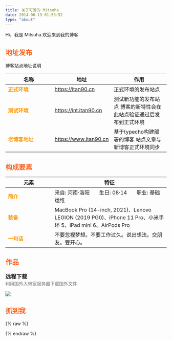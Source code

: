 ```yaml
---
title: 关于可爱的 Mitsuha
date: 2014-06-19 01:53:52
type: "about"
---
```


Hi，我是 Mitsuha.欢迎来到我的博客

## 地址发布

博客站点地址说明

| 名称         | 地址                    | 作用                                  |
|------------|-----------------------|-------------------------------------|
| 正式环境 | https://itan90.cn     | 正式环境的发布站点                           |
| 测试环境 | https://int.itan90.cn | 测试新功能的发布站点  博客的新特性会在此站点验证通过后发布到正式环境 |
| 老博客地址      | https://www.itan90.cn | 基于typecho构建部署的博客 站点文章与新博客正式环境同步     |


## 构成要素

| 元素 | 特征                                                                                                |
|----|---------------------------------------------------------------------------------------------------|
| 简介 | 来自: 河南·洛阳 &nbsp; &nbsp; &nbsp; 生日: 08·14   &nbsp; &nbsp; &nbsp;  职业: 基础运维                         |
| 装备 | MacBook Pro (14-inch, 2021)、Lenovo LEGION (2019 PG0)、iPhone 11 Pro、小米手环 5、iPad mini 6、AirPods Pro |
| 一句话 | 不要忽视梦想。不要工作过久。说出想法。交朋友。要开心。                                                                       |

## 作品

<div class="work">
    <div class="work-title">远程下载<a href="https://init.ac/"><i class="fas fa-link"></i></a><a href="https://init.ac/"><i class="fab fa-github"></i></a></div><div class="work-desc">利用国外大带宽服务器下载国外文件 
    <p></p>
    <img src="https://oss.itan90.cn/out_pic/2022-07-11/tTEM6V.png">
    </div>
</div>

## 抓到我


{% raw %}
<style>
.post-body thead {
    display: none;
}

td:first-child {
    width: 130px;
    font-weight: bold;
    color: #ff9800;
}

h2 {
    color: #fc6423;
}

.work {
    margin-bottom: 25px;
}

.work-title {
    font-size: 17px;
    font-weight: bold;
}

.work-title a {
    margin-left: 5px;
    font-size: 14px;
    color: #777;
}

.work-desc {
    color: #777;
}

.work-desc img:first-child {
    display: inline;
    vertical-align: top;
    margin-left: 10px !important;
}

.post-body img {
    display: inline;
    vertical-align: top;
}

.post-body li a {
    margin-right: 10px;
}
</style>
{% endraw %}